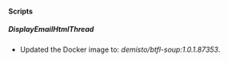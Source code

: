 
#### Scripts
##### DisplayEmailHtmlThread
- Updated the Docker image to: *demisto/btfl-soup:1.0.1.87353*.